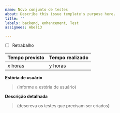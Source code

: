 ```yaml
---
name: Novo conjunto de testes
about: Describe this issue template's purpose here.
title: ''
labels: backend, enhancement, Test
assignees: Abel13

---
```


- [ ] Retrabalho

| Tempo previsto | Tempo realizado |
| ---      | ---       |
| x horas | y horas |
 

**Estória de usuário**
> (informe a estória de usuário)

**Descrição detalhada**
> (descreva os testes que precisam ser criados)
